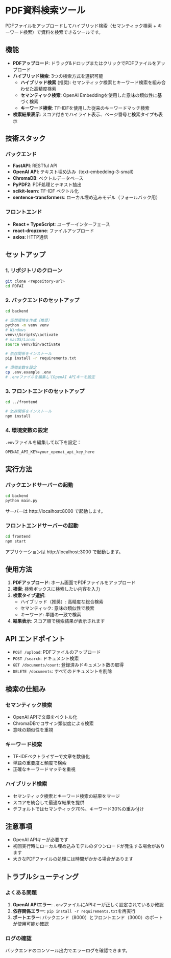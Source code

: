 # PDF資料検索ツール

PDFファイルをアップロードしてハイブリッド検索（セマンティック検索 + キーワード検索）で資料を検索できるツールです。

## 機能

- **PDFアップロード**: ドラッグ&ドロップまたはクリックでPDFファイルをアップロード
- **ハイブリッド検索**: 3つの検索方式を選択可能
  - **ハイブリッド検索** (推奨): セマンティック検索とキーワード検索を組み合わせた高精度検索
  - **セマンティック検索**: OpenAI Embeddingを使用した意味の類似性に基づく検索
  - **キーワード検索**: TF-IDFを使用した従来のキーワードマッチ検索
- **検索結果表示**: スコア付きでハイライト表示、ページ番号と検索タイプも表示

## 技術スタック

### バックエンド
- **FastAPI**: RESTful API
- **OpenAI API**: テキスト埋め込み（text-embedding-3-small）
- **ChromaDB**: ベクトルデータベース
- **PyPDF2**: PDF処理とテキスト抽出
- **scikit-learn**: TF-IDF ベクトル化
- **sentence-transformers**: ローカル埋め込みモデル（フォールバック用）

### フロントエンド
- **React + TypeScript**: ユーザーインターフェース
- **react-dropzone**: ファイルアップロード
- **axios**: HTTP通信

## セットアップ

### 1. リポジトリのクローン
```bash
git clone <repository-url>
cd PDFAI
```

### 2. バックエンドのセットアップ
```bash
cd backend

# 仮想環境を作成（推奨）
python -m venv venv
# Windows
venv\\Scripts\\activate
# macOS/Linux
source venv/bin/activate

# 依存関係をインストール
pip install -r requirements.txt

# 環境変数を設定
cp .env.example .env
# .envファイルを編集してOpenAI APIキーを設定
```

### 3. フロントエンドのセットアップ
```bash
cd ../frontend

# 依存関係をインストール
npm install
```

### 4. 環境変数の設定
`.env`ファイルを編集して以下を設定：
```
OPENAI_API_KEY=your_openai_api_key_here
```

## 実行方法

### バックエンドサーバーの起動
```bash
cd backend
python main.py
```
サーバーは http://localhost:8000 で起動します。

### フロントエンドサーバーの起動
```bash
cd frontend
npm start
```
アプリケーションは http://localhost:3000 で起動します。

## 使用方法

1. **PDFアップロード**: ホーム画面でPDFファイルをアップロード
2. **検索**: 検索ボックスに検索したい内容を入力
3. **検索タイプ選択**:
   - ハイブリッド（推奨）: 高精度な総合検索
   - セマンティック: 意味の類似性で検索
   - キーワード: 単語の一致で検索
4. **結果表示**: スコア順で検索結果が表示されます

## API エンドポイント

- `POST /upload`: PDFファイルのアップロード
- `POST /search`: ドキュメント検索
- `GET /documents/count`: 登録済みドキュメント数の取得
- `DELETE /documents`: すべてのドキュメントを削除

## 検索の仕組み

### セマンティック検索
- OpenAI APIで文章をベクトル化
- ChromaDBでコサイン類似度による検索
- 意味の類似性を重視

### キーワード検索
- TF-IDFベクトライザーで文章を数値化
- 単語の重要度と頻度で検索
- 正確なキーワードマッチを重視

### ハイブリッド検索
- セマンティック検索とキーワード検索の結果をマージ
- スコアを統合して最適な結果を提供
- デフォルトではセマンティック70%、キーワード30%の重み付け

## 注意事項

- OpenAI APIキーが必要です
- 初回実行時にローカル埋め込みモデルのダウンロードが発生する場合があります
- 大きなPDFファイルの処理には時間がかかる場合があります

## トラブルシューティング

### よくある問題
1. **OpenAI APIエラー**: `.env`ファイルにAPIキーが正しく設定されているか確認
2. **依存関係エラー**: `pip install -r requirements.txt`を再実行
3. **ポートエラー**: バックエンド（8000）とフロントエンド（3000）のポートが使用可能か確認

### ログの確認
バックエンドのコンソール出力でエラーログを確認できます。